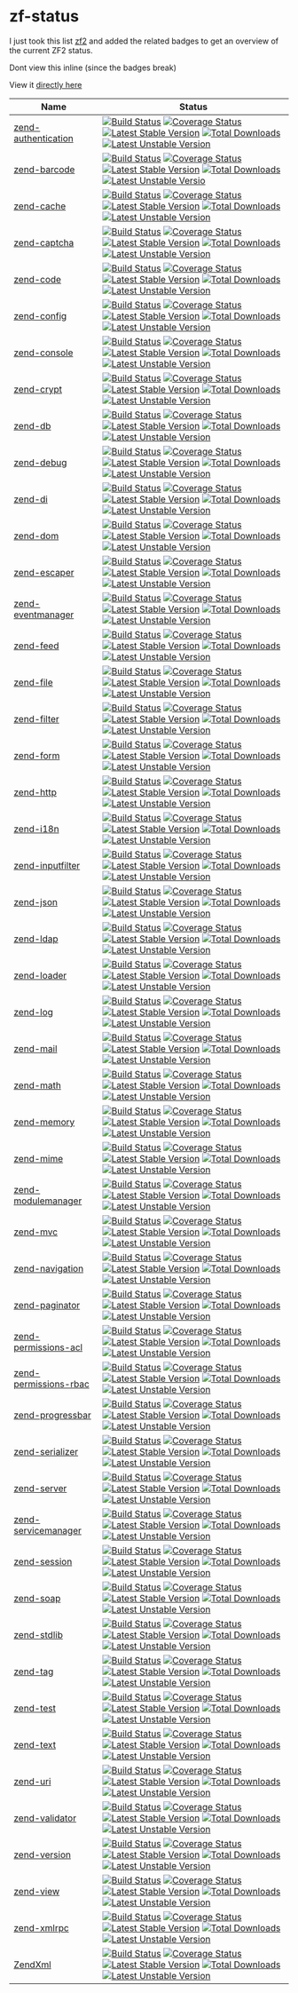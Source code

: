 # zf-status

I just took this list [zf2](https://github.com/zendframework/zf2#components) and added the related badges to get an overview of the current ZF2 status.

Dont view this inline (since the badges break)

View it [directly here](https://github.com/ThaDafinser/zf-status/blob/master/README.md)

| Name | Status          |
| ------------- | ----------- |
| [zend-authentication](https://github.com/zendframework/zend-authentication) | [![Build Status](https://secure.travis-ci.org/zendframework/zend-authentication.svg?branch=master)](https://secure.travis-ci.org/zendframework/zend-authentication) [![Coverage Status](https://coveralls.io/repos/zendframework/zend-authentication/badge.svg?branch=master)](https://coveralls.io/r/zendframework/zend-authentication?branch=master) [![Latest Stable Version](https://poser.pugx.org/zendframework/zend-authentication/v/stable)](https://packagist.org/packages/zendframework/zend-authentication) [![Total Downloads](https://poser.pugx.org/zendframework/zend-authentication/downloads)](https://packagist.org/packages/zendframework/zend-authentication) [![Latest Unstable Version](https://poser.pugx.org/zendframework/zend-authentication/v/unstable)](https://packagist.org/packages/zendframework/zend-authentication) |
| [zend-barcode](https://github.com/zendframework/zend-barcode) | [![Build Status](https://secure.travis-ci.org/zendframework/zend-barcode.svg?branch=master)](https://secure.travis-ci.org/zendframework/zend-barcode) [![Coverage Status](https://coveralls.io/repos/zendframework/zend-barcode/badge.svg?branch=master)](https://coveralls.io/r/zendframework/zend-barcode?branch=master) [![Latest Stable Version](https://poser.pugx.org/zendframework/zend-barcode/v/stable)](https://packagist.org/packages/zendframework/zend-barcode) [![Total Downloads](https://poser.pugx.org/zendframework/zend-barcode/downloads)](https://packagist.org/packages/zendframework/zend-barcode) [![Latest Unstable Versio ](https://poser.pugx.org/zendframework/zend-barcode/v/unstable)](https://packagist.org/packages/zendframework/zend-barcode) |
| [zend-cache](https://github.com/zendframework/zend-cache) | [![Build Status](https://secure.travis-ci.org/zendframework/zend-cache.svg?branch=master)](https://secure.travis-ci.org/zendframework/zend-cache) [![Coverage Status](https://coveralls.io/repos/zendframework/zend-cache/badge.svg?branch=master)](https://coveralls.io/r/zendframework/zend-cache?branch=master) [![Latest Stable Version](https://poser.pugx.org/zendframework/zend-cache/v/stable)](https://packagist.org/packages/zendframework/zend-cache) [![Total Downloads](https://poser.pugx.org/zendframework/zend-cache/downloads)](https://packagist.org/packages/zendframework/zend-cache) [![Latest Unstable Version](https://poser.pugx.org/zendframework/zend-cache/v/unstable)](https://packagist.org/packages/zendframework/zend-cache) |
| [zend-captcha](https://github.com/zendframework/zend-captcha) | [![Build Status](https://secure.travis-ci.org/zendframework/zend-captcha.svg?branch=master)](https://secure.travis-ci.org/zendframework/zend-captcha) [![Coverage Status](https://coveralls.io/repos/zendframework/zend-captcha/badge.svg?branch=master)](https://coveralls.io/r/zendframework/zend-captcha?branch=master) [![Latest Stable Version](https://poser.pugx.org/zendframework/zend-captcha/v/stable)](https://packagist.org/packages/zendframework/zend-captcha) [![Total Downloads](https://poser.pugx.org/zendframework/zend-captcha/downloads)](https://packagist.org/packages/zendframework/zend-captcha) [![Latest Unstable Version](https://poser.pugx.org/zendframework/zend-captcha/v/unstable)](https://packagist.org/packages/zendframework/zend-captcha) |
| [zend-code](https://github.com/zendframework/zend-code) | [![Build Status](https://secure.travis-ci.org/zendframework/zend-code.svg?branch=master)](https://secure.travis-ci.org/zendframework/zend-code) [![Coverage Status](https://coveralls.io/repos/zendframework/zend-code/badge.svg?branch=master)](https://coveralls.io/r/zendframework/zend-code?branch=master) [![Latest Stable Version](https://poser.pugx.org/zendframework/zend-code/v/stable)](https://packagist.org/packages/zendframework/zend-code) [![Total Downloads](https://poser.pugx.org/zendframework/zend-code/downloads)](https://packagist.org/packages/zendframework/zend-code) [![Latest Unstable Version](https://poser.pugx.org/zendframework/zend-code/v/unstable)](https://packagist.org/packages/zendframework/zend-code) |
| [zend-config](https://github.com/zendframework/zend-config) | [![Build Status](https://secure.travis-ci.org/zendframework/zend-config.svg?branch=master)](https://secure.travis-ci.org/zendframework/zend-config) [![Coverage Status](https://coveralls.io/repos/zendframework/zend-config/badge.svg?branch=master)](https://coveralls.io/r/zendframework/zend-config?branch=master) [![Latest Stable Version](https://poser.pugx.org/zendframework/zend-config/v/stable)](https://packagist.org/packages/zendframework/zend-config) [![Total Downloads](https://poser.pugx.org/zendframework/zend-config/downloads)](https://packagist.org/packages/zendframework/zend-config) [![Latest Unstable Version](https://poser.pugx.org/zendframework/zend-config/v/unstable)](https://packagist.org/packages/zendframework/zend-config) |
| [zend-console](https://github.com/zendframework/zend-console) | [![Build Status](https://secure.travis-ci.org/zendframework/zend-console.svg?branch=master)](https://secure.travis-ci.org/zendframework/zend-console) [![Coverage Status](https://coveralls.io/repos/zendframework/zend-console/badge.svg?branch=master)](https://coveralls.io/r/zendframework/zend-console?branch=master) [![Latest Stable Version](https://poser.pugx.org/zendframework/zend-console/v/stable)](https://packagist.org/packages/zendframework/zend-console) [![Total Downloads](https://poser.pugx.org/zendframework/zend-console/downloads)](https://packagist.org/packages/zendframework/zend-console) [![Latest Unstable Version](https://poser.pugx.org/zendframework/zend-console/v/unstable)](https://packagist.org/packages/zendframework/zend-console) |
| [zend-crypt](https://github.com/zendframework/zend-crypt) | [![Build Status](https://secure.travis-ci.org/zendframework/zend-crypt.svg?branch=master)](https://secure.travis-ci.org/zendframework/zend-crypt) [![Coverage Status](https://coveralls.io/repos/zendframework/zend-crypt/badge.svg?branch=master)](https://coveralls.io/r/zendframework/zend-crypt?branch=master) [![Latest Stable Version](https://poser.pugx.org/zendframework/zend-crypt/v/stable)](https://packagist.org/packages/zendframework/zend-crypt) [![Total Downloads](https://poser.pugx.org/zendframework/zend-crypt/downloads)](https://packagist.org/packages/zendframework/zend-crypt) [![Latest Unstable Version](https://poser.pugx.org/zendframework/zend-crypt/v/unstable)](https://packagist.org/packages/zendframework/zend-crypt) |
| [zend-db](https://github.com/zendframework/zend-db) | [![Build Status](https://secure.travis-ci.org/zendframework/zend-db.svg?branch=master)](https://secure.travis-ci.org/zendframework/zend-db) [![Coverage Status](https://coveralls.io/repos/zendframework/zend-db/badge.svg?branch=master)](https://coveralls.io/r/zendframework/zend-db?branch=master) [![Latest Stable Version](https://poser.pugx.org/zendframework/zend-db/v/stable)](https://packagist.org/packages/zendframework/zend-db) [![Total Downloads](https://poser.pugx.org/zendframework/zend-db/downloads)](https://packagist.org/packages/zendframework/zend-db) [![Latest Unstable Version](https://poser.pugx.org/zendframework/zend-db/v/unstable)](https://packagist.org/packages/zendframework/zend-db) |
| [zend-debug](https://github.com/zendframework/zend-debug) | [![Build Status](https://secure.travis-ci.org/zendframework/zend-debug.svg?branch=master)](https://secure.travis-ci.org/zendframework/zend-debug) [![Coverage Status](https://coveralls.io/repos/zendframework/zend-debug/badge.svg?branch=master)](https://coveralls.io/r/zendframework/zend-debug?branch=master) [![Latest Stable Version](https://poser.pugx.org/zendframework/zend-debug/v/stable)](https://packagist.org/packages/zendframework/zend-debug) [![Total Downloads](https://poser.pugx.org/zendframework/zend-debug/downloads)](https://packagist.org/packages/zendframework/zend-debug) [![Latest Unstable Version](https://poser.pugx.org/zendframework/zend-debug/v/unstable)](https://packagist.org/packages/zendframework/zend-debug) |
| [zend-di](https://github.com/zendframework/zend-di) | [![Build Status](https://secure.travis-ci.org/zendframework/zend-di.svg?branch=master)](https://secure.travis-ci.org/zendframework/zend-di) [![Coverage Status](https://coveralls.io/repos/zendframework/zend-di/badge.svg?branch=master)](https://coveralls.io/r/zendframework/zend-di?branch=master) [![Latest Stable Version](https://poser.pugx.org/zendframework/zend-debug/v/stable)](https://packagist.org/packages/zendframework/zend-debug) [![Total Downloads](https://poser.pugx.org/zendframework/zend-debug/downloads)](https://packagist.org/packages/zendframework/zend-debug) [![Latest Unstable Version](https://poser.pugx.org/zendframework/zend-debug/v/unstable)](https://packagist.org/packages/zendframework/zend-debug) |
| [zend-dom](https://github.com/zendframework/zend-dom) | [![Build Status](https://secure.travis-ci.org/zendframework/zend-dom.svg?branch=master)](https://secure.travis-ci.org/zendframework/zend-dom) [![Coverage Status](https://coveralls.io/repos/zendframework/zend-dom/badge.svg?branch=master)](https://coveralls.io/r/zendframework/zend-dom?branch=master) [![Latest Stable Version](https://poser.pugx.org/zendframework/zend-di/v/stable)](https://packagist.org/packages/zendframework/zend-di) [![Total Downloads](https://poser.pugx.org/zendframework/zend-di/downloads)](https://packagist.org/packages/zendframework/zend-di) [![Latest Unstable Version](https://poser.pugx.org/zendframework/zend-di/v/unstable)](https://packagist.org/packages/zendframework/zend-di) |
| [zend-escaper](https://github.com/zendframework/zend-escaper) | [![Build Status](https://secure.travis-ci.org/zendframework/zend-escaper.svg?branch=master)](https://secure.travis-ci.org/zendframework/zend-escaper) [![Coverage Status](https://coveralls.io/repos/zendframework/zend-escaper/badge.svg?branch=master)](https://coveralls.io/r/zendframework/zend-escaper?branch=master) [![Latest Stable Version](https://poser.pugx.org/zendframework/zend-escaper/v/stable)](https://packagist.org/packages/zendframework/zend-escaper) [![Total Downloads](https://poser.pugx.org/zendframework/zend-escaper/downloads)](https://packagist.org/packages/zendframework/zend-escaper) [![Latest Unstable Version](https://poser.pugx.org/zendframework/zend-escaper/v/unstable)](https://packagist.org/packages/zendframework/zend-escaper) |
| [zend-eventmanager](https://github.com/zendframework/zend-eventmanager) | [![Build Status](https://secure.travis-ci.org/zendframework/zend-eventmanager.svg?branch=master)](https://secure.travis-ci.org/zendframework/zend-eventmanager) [![Coverage Status](https://coveralls.io/repos/zendframework/zend-eventmanager/badge.svg?branch=master)](https://coveralls.io/r/zendframework/zend-eventmanager?branch=master) [![Latest Stable Version](https://poser.pugx.org/zendframework/zend-escaper/v/stable)](https://packagist.org/packages/zendframework/zend-escaper) [![Total Downloads](https://poser.pugx.org/zendframework/zend-escaper/downloads)](https://packagist.org/packages/zendframework/zend-escaper) [![Latest Unstable Version](https://poser.pugx.org/zendframework/zend-escaper/v/unstable)](https://packagist.org/packages/zendframework/zend-escaper) |
| [zend-feed](https://github.com/zendframework/zend-feed) | [![Build Status](https://secure.travis-ci.org/zendframework/zend-feed.svg?branch=master)](https://secure.travis-ci.org/zendframework/zend-feed) [![Coverage Status](https://coveralls.io/repos/zendframework/zend-feed/badge.svg?branch=master)](https://coveralls.io/r/zendframework/zend-feed?branch=master) [![Latest Stable Version](https://poser.pugx.org/zendframework/zend-feed/v/stable)](https://packagist.org/packages/zendframework/zend-feed) [![Total Downloads](https://poser.pugx.org/zendframework/zend-feed/downloads)](https://packagist.org/packages/zendframework/zend-feed) [![Latest Unstable Version](https://poser.pugx.org/zendframework/zend-feed/v/unstable)](https://packagist.org/packages/zendframework/zend-feed) |
| [zend-file](https://github.com/zendframework/zend-file) | [![Build Status](https://secure.travis-ci.org/zendframework/zend-file.svg?branch=master)](https://secure.travis-ci.org/zendframework/zend-file) [![Coverage Status](https://coveralls.io/repos/zendframework/zend-file/badge.svg?branch=master)](https://coveralls.io/r/zendframework/zend-file?branch=master) [![Latest Stable Version](https://poser.pugx.org/zendframework/zend-file/v/stable)](https://packagist.org/packages/zendframework/zend-file) [![Total Downloads](https://poser.pugx.org/zendframework/zend-file/downloads)](https://packagist.org/packages/zendframework/zend-file) [![Latest Unstable Version](https://poser.pugx.org/zendframework/zend-file/v/unstable)](https://packagist.org/packages/zendframework/zend-file) |
| [zend-filter](https://github.com/zendframework/zend-filter) | [![Build Status](https://secure.travis-ci.org/zendframework/zend-filter.svg?branch=master)](https://secure.travis-ci.org/zendframework/zend-filter) [![Coverage Status](https://coveralls.io/repos/zendframework/zend-filter/badge.svg?branch=master)](https://coveralls.io/r/zendframework/zend-filter?branch=master) [![Latest Stable Version](https://poser.pugx.org/zendframework/zend-filter/v/stable)](https://packagist.org/packages/zendframework/zend-filter) [![Total Downloads](https://poser.pugx.org/zendframework/zend-filter/downloads)](https://packagist.org/packages/zendframework/zend-filter) [![Latest Unstable Version](https://poser.pugx.org/zendframework/zend-filter/v/unstable)](https://packagist.org/packages/zendframework/zend-filter) |
| [zend-form](https://github.com/zendframework/zend-form) | [![Build Status](https://secure.travis-ci.org/zendframework/zend-form.svg?branch=master)](https://secure.travis-ci.org/zendframework/zend-form) [![Coverage Status](https://coveralls.io/repos/zendframework/zend-form/badge.svg?branch=master)](https://coveralls.io/r/zendframework/zend-form?branch=master) [![Latest Stable Version](https://poser.pugx.org/zendframework/zend-filter/v/stable)](https://packagist.org/packages/zendframework/zend-filter) [![Total Downloads](https://poser.pugx.org/zendframework/zend-filter/downloads)](https://packagist.org/packages/zendframework/zend-filter) [![Latest Unstable Version](https://poser.pugx.org/zendframework/zend-filter/v/unstable)](https://packagist.org/packages/zendframework/zend-filter) |
| [zend-http](https://github.com/zendframework/zend-http) | [![Build Status](https://secure.travis-ci.org/zendframework/zend-http.svg?branch=master)](https://secure.travis-ci.org/zendframework/zend-http) [![Coverage Status](https://coveralls.io/repos/zendframework/zend-http/badge.svg?branch=master)](https://coveralls.io/r/zendframework/zend-http?branch=master) [![Latest Stable Version](https://poser.pugx.org/zendframework/zend-http/v/stable)](https://packagist.org/packages/zendframework/zend-http) [![Total Downloads](https://poser.pugx.org/zendframework/zend-http/downloads)](https://packagist.org/packages/zendframework/zend-http) [![Latest Unstable Version](https://poser.pugx.org/zendframework/zend-http/v/unstable)](https://packagist.org/packages/zendframework/zend-http) |
| [zend-i18n](https://github.com/zendframework/zend-i18n) | [![Build Status](https://secure.travis-ci.org/zendframework/zend-i18n.svg?branch=master)](https://secure.travis-ci.org/zendframework/zend-i18n) [![Coverage Status](https://coveralls.io/repos/zendframework/zend-i18n/badge.svg?branch=master)](https://coveralls.io/r/zendframework/zend-i18n?branch=master) [![Latest Stable Version](https://poser.pugx.org/zendframework/zend-i18n/v/stable)](https://packagist.org/packages/zendframework/zend-i18n) [![Total Downloads](https://poser.pugx.org/zendframework/zend-i18n/downloads)](https://packagist.org/packages/zendframework/zend-i18n) [![Latest Unstable Version](https://poser.pugx.org/zendframework/zend-i18n/v/unstable)](https://packagist.org/packages/zendframework/zend-i18n) |
| [zend-inputfilter](https://github.com/zendframework/zend-inputfilter) | [![Build Status](https://secure.travis-ci.org/zendframework/zend-inputfilter.svg?branch=master)](https://secure.travis-ci.org/zendframework/zend-inputfilter) [![Coverage Status](https://coveralls.io/repos/zendframework/zend-inputfilter/badge.svg?branch=master)](https://coveralls.io/r/zendframework/zend-inputfilter?branch=master) [![Latest Stable Version](https://poser.pugx.org/zendframework/zend-inputfilter/v/stable)](https://packagist.org/packages/zendframework/zend-inputfilter) [![Total Downloads](https://poser.pugx.org/zendframework/zend-inputfilter/downloads)](https://packagist.org/packages/zendframework/zend-inputfilter) [![Latest Unstable Version](https://poser.pugx.org/zendframework/zend-inputfilter/v/unstable)](https://packagist.org/packages/zendframework/zend-inputfilter) |
| [zend-json](https://github.com/zendframework/zend-json) | [![Build Status](https://secure.travis-ci.org/zendframework/zend-json.svg?branch=master)](https://secure.travis-ci.org/zendframework/zend-json) [![Coverage Status](https://coveralls.io/repos/zendframework/zend-json/badge.svg?branch=master)](https://coveralls.io/r/zendframework/zend-json?branch=master) [![Latest Stable Version](https://poser.pugx.org/zendframework/zend-json/v/stable)](https://packagist.org/packages/zendframework/zend-json) [![Total Downloads](https://poser.pugx.org/zendframework/zend-json/downloads)](https://packagist.org/packages/zendframework/zend-json) [![Latest Unstable Version](https://poser.pugx.org/zendframework/zend-json/v/unstable)](https://packagist.org/packages/zendframework/zend-json) |
| [zend-ldap](https://github.com/zendframework/zend-ldap) | [![Build Status](https://secure.travis-ci.org/zendframework/zend-ldap.svg?branch=master)](https://secure.travis-ci.org/zendframework/zend-ldap) [![Coverage Status](https://coveralls.io/repos/zendframework/zend-ldap/badge.svg?branch=master)](https://coveralls.io/r/zendframework/zend-ldap?branch=master) [![Latest Stable Version](https://poser.pugx.org/zendframework/zend-ldap/v/stable)](https://packagist.org/packages/zendframework/zend-ldap) [![Total Downloads](https://poser.pugx.org/zendframework/zend-ldap/downloads)](https://packagist.org/packages/zendframework/zend-ldap) [![Latest Unstable Version](https://poser.pugx.org/zendframework/zend-ldap/v/unstable)](https://packagist.org/packages/zendframework/zend-ldap) |
| [zend-loader](https://github.com/zendframework/zend-loader) | [![Build Status](https://secure.travis-ci.org/zendframework/zend-loader.svg?branch=master)](https://secure.travis-ci.org/zendframework/zend-loader) [![Coverage Status](https://coveralls.io/repos/zendframework/zend-loader/badge.svg?branch=master)](https://coveralls.io/r/zendframework/zend-loader?branch=master) [![Latest Stable Version](https://poser.pugx.org/zendframework/zend-loader/v/stable)](https://packagist.org/packages/zendframework/zend-loader) [![Total Downloads](https://poser.pugx.org/zendframework/zend-loader/downloads)](https://packagist.org/packages/zendframework/zend-loader) [![Latest Unstable Version](https://poser.pugx.org/zendframework/zend-loader/v/unstable)](https://packagist.org/packages/zendframework/zend-loader) |
| [zend-log](https://github.com/zendframework/zend-log) | [![Build Status](https://secure.travis-ci.org/zendframework/zend-log.svg?branch=master)](https://secure.travis-ci.org/zendframework/zend-log) [![Coverage Status](https://coveralls.io/repos/zendframework/zend-log/badge.svg?branch=master)](https://coveralls.io/r/zendframework/zend-log?branch=master) [![Latest Stable Version](https://poser.pugx.org/zendframework/zend-log/v/stable)](https://packagist.org/packages/zendframework/zend-log) [![Total Downloads](https://poser.pugx.org/zendframework/zend-log/downloads)](https://packagist.org/packages/zendframework/zend-log) [![Latest Unstable Version](https://poser.pugx.org/zendframework/zend-log/v/unstable)](https://packagist.org/packages/zendframework/zend-log) |
| [zend-mail](https://github.com/zendframework/zend-mail) | [![Build Status](https://secure.travis-ci.org/zendframework/zend-mail.svg?branch=master)](https://secure.travis-ci.org/zendframework/zend-mail) [![Coverage Status](https://coveralls.io/repos/zendframework/zend-mail/badge.svg?branch=master)](https://coveralls.io/r/zendframework/zend-mail?branch=master) [![Latest Stable Version](https://poser.pugx.org/zendframework/zend-mail/v/stable)](https://packagist.org/packages/zendframework/zend-mail) [![Total Downloads](https://poser.pugx.org/zendframework/zend-mail/downloads)](https://packagist.org/packages/zendframework/zend-mail) [![Latest Unstable Version](https://poser.pugx.org/zendframework/zend-mail/v/unstable)](https://packagist.org/packages/zendframework/zend-mail) |
| [zend-math](https://github.com/zendframework/zend-math) | [![Build Status](https://secure.travis-ci.org/zendframework/zend-math.svg?branch=master)](https://secure.travis-ci.org/zendframework/zend-math) [![Coverage Status](https://coveralls.io/repos/zendframework/zend-math/badge.svg?branch=master)](https://coveralls.io/r/zendframework/zend-math?branch=master) [![Latest Stable Version](https://poser.pugx.org/zendframework/zend-math/v/stable)](https://packagist.org/packages/zendframework/zend-math) [![Total Downloads](https://poser.pugx.org/zendframework/zend-math/downloads)](https://packagist.org/packages/zendframework/zend-math) [![Latest Unstable Version](https://poser.pugx.org/zendframework/zend-math/v/unstable)](https://packagist.org/packages/zendframework/zend-math) |
| [zend-memory](https://github.com/zendframework/zend-memory) | [![Build Status](https://secure.travis-ci.org/zendframework/zend-memory.svg?branch=master)](https://secure.travis-ci.org/zendframework/zend-memory) [![Coverage Status](https://coveralls.io/repos/zendframework/zend-memory/badge.svg?branch=master)](https://coveralls.io/r/zendframework/zend-memory?branch=master) [![Latest Stable Version](https://poser.pugx.org/zendframework/zend-memory/v/stable)](https://packagist.org/packages/zendframework/zend-memory) [![Total Downloads](https://poser.pugx.org/zendframework/zend-memory/downloads)](https://packagist.org/packages/zendframework/zend-memory) [![Latest Unstable Version](https://poser.pugx.org/zendframework/zend-memory/v/unstable)](https://packagist.org/packages/zendframework/zend-memory) |
| [zend-mime](https://github.com/zendframework/zend-mime) | [![Build Status](https://secure.travis-ci.org/zendframework/zend-mime.svg?branch=master)](https://secure.travis-ci.org/zendframework/zend-mime) [![Coverage Status](https://coveralls.io/repos/zendframework/zend-mime/badge.svg?branch=master)](https://coveralls.io/r/zendframework/zend-mime?branch=master) [![Latest Stable Version](https://poser.pugx.org/zendframework/zend-mime/v/stable)](https://packagist.org/packages/zendframework/zend-mime) [![Total Downloads](https://poser.pugx.org/zendframework/zend-mime/downloads)](https://packagist.org/packages/zendframework/zend-mime) [![Latest Unstable Version](https://poser.pugx.org/zendframework/zend-mime/v/unstable)](https://packagist.org/packages/zendframework/zend-mime) |
| [zend-modulemanager](https://github.com/zendframework/zend-modulemanager) | [![Build Status](https://secure.travis-ci.org/zendframework/zend-modulemanager.svg?branch=master)](https://secure.travis-ci.org/zendframework/zend-modulemanager) [![Coverage Status](https://coveralls.io/repos/zendframework/zend-modulemanager/badge.svg?branch=master)](https://coveralls.io/r/zendframework/zend-modulemanager?branch=master) [![Latest Stable Version](https://poser.pugx.org/zendframework/zend-modulemanager/v/stable)](https://packagist.org/packages/zendframework/zend-modulemanager) [![Total Downloads](https://poser.pugx.org/zendframework/zend-modulemanager/downloads)](https://packagist.org/packages/zendframework/zend-modulemanager) [![Latest Unstable Version](https://poser.pugx.org/zendframework/zend-modulemanager/v/unstable)](https://packagist.org/packages/zendframework/zend-modulemanager) |
| [zend-mvc](https://github.com/zendframework/zend-mvc) | [![Build Status](https://secure.travis-ci.org/zendframework/zend-mvc.svg?branch=master)](https://secure.travis-ci.org/zendframework/zend-mvc) [![Coverage Status](https://coveralls.io/repos/zendframework/zend-mvc/badge.svg?branch=master)](https://coveralls.io/r/zendframework/zend-mvc?branch=master) [![Latest Stable Version](https://poser.pugx.org/zendframework/zend-mvc/v/stable)](https://packagist.org/packages/zendframework/zend-mvc) [![Total Downloads](https://poser.pugx.org/zendframework/zend-mvc/downloads)](https://packagist.org/packages/zendframework/zend-mvc) [![Latest Unstable Version](https://poser.pugx.org/zendframework/zend-mvc/v/unstable)](https://packagist.org/packages/zendframework/zend-mvc) |
| [zend-navigation](https://github.com/zendframework/zend-navigation) | [![Build Status](https://secure.travis-ci.org/zendframework/zend-navigation.svg?branch=master)](https://secure.travis-ci.org/zendframework/zend-navigation) [![Coverage Status](https://coveralls.io/repos/zendframework/zend-navigation/badge.svg?branch=master)](https://coveralls.io/r/zendframework/zend-navigation?branch=master) [![Latest Stable Version](https://poser.pugx.org/zendframework/zend-navigation/v/stable)](https://packagist.org/packages/zendframework/zend-navigation) [![Total Downloads](https://poser.pugx.org/zendframework/zend-navigation/downloads)](https://packagist.org/packages/zendframework/zend-navigation) [![Latest Unstable Version](https://poser.pugx.org/zendframework/zend-navigation/v/unstable)](https://packagist.org/packages/zendframework/zend-navigation) |
| [zend-paginator](https://github.com/zendframework/zend-paginator) | [![Build Status](https://secure.travis-ci.org/zendframework/zend-paginator.svg?branch=master)](https://secure.travis-ci.org/zendframework/zend-paginator) [![Coverage Status](https://coveralls.io/repos/zendframework/zend-paginator/badge.svg?branch=master)](https://coveralls.io/r/zendframework/zend-paginator?branch=master) [![Latest Stable Version](https://poser.pugx.org/zendframework/zend-paginator/v/stable)](https://packagist.org/packages/zendframework/zend-paginator) [![Total Downloads](https://poser.pugx.org/zendframework/zend-paginator/downloads)](https://packagist.org/packages/zendframework/zend-paginator) [![Latest Unstable Version](https://poser.pugx.org/zendframework/zend-paginator/v/unstable)](https://packagist.org/packages/zendframework/zend-paginator) |
| [zend-permissions-acl](https://github.com/zendframework/zend-permissions-acl) | [![Build Status](https://secure.travis-ci.org/zendframework/zend-permissions-acl.svg?branch=master)](https://secure.travis-ci.org/zendframework/zend-permissions-acl) [![Coverage Status](https://coveralls.io/repos/zendframework/zend-permissions-acl/badge.svg?branch=master)](https://coveralls.io/r/zendframework/zend-permissions-acl?branch=master) [![Latest Stable Version](https://poser.pugx.org/zendframework/zend-permissions-acl/v/stable)](https://packagist.org/packages/zendframework/zend-permissions-acl) [![Total Downloads](https://poser.pugx.org/zendframework/zend-permissions-acl/downloads)](https://packagist.org/packages/zendframework/zend-permissions-acl) [![Latest Unstable Version](https://poser.pugx.org/zendframework/zend-permissions-acl/v/unstable)](https://packagist.org/packages/zendframework/zend-permissions-acl) |
| [zend-permissions-rbac](https://github.com/zendframework/zend-permissions-rbac) | [![Build Status](https://secure.travis-ci.org/zendframework/zend-permissions-rbac.svg?branch=master)](https://secure.travis-ci.org/zendframework/zend-permissions-rbac) [![Coverage Status](https://coveralls.io/repos/zendframework/zend-permissions-rbac/badge.svg?branch=master)](https://coveralls.io/r/zendframework/zend-permissions-rbac?branch=master) [![Latest Stable Version](https://poser.pugx.org/zendframework/zend-permissions-rbac/v/stable)](https://packagist.org/packages/zendframework/zend-permissions-rbac) [![Total Downloads](https://poser.pugx.org/zendframework/zend-permissions-rbac/downloads)](https://packagist.org/packages/zendframework/zend-permissions-rbac) [![Latest Unstable Version](https://poser.pugx.org/zendframework/zend-permissions-rbac/v/unstable)](https://packagist.org/packages/zendframework/zend-permissions-rbac) |
| [zend-progressbar](https://github.com/zendframework/zend-progressbar) | [![Build Status](https://secure.travis-ci.org/zendframework/zend-progressbar.svg?branch=master)](https://secure.travis-ci.org/zendframework/zend-progressbar) [![Coverage Status](https://coveralls.io/repos/zendframework/zend-progressbar/badge.svg?branch=master)](https://coveralls.io/r/zendframework/zend-progressbar?branch=master) [![Latest Stable Version](https://poser.pugx.org/zendframework/zend-progressbar/v/stable)](https://packagist.org/packages/zendframework/zend-progressbar) [![Total Downloads](https://poser.pugx.org/zendframework/zend-progressbar/downloads)](https://packagist.org/packages/zendframework/zend-progressbar) [![Latest Unstable Version](https://poser.pugx.org/zendframework/zend-progressbar/v/unstable)](https://packagist.org/packages/zendframework/zend-progressbar) |
| [zend-serializer](https://github.com/zendframework/zend-serializer) | [![Build Status](https://secure.travis-ci.org/zendframework/zend-serializer.svg?branch=master)](https://secure.travis-ci.org/zendframework/zend-serializer) [![Coverage Status](https://coveralls.io/repos/zendframework/zend-serializer/badge.svg?branch=master)](https://coveralls.io/r/zendframework/zend-serializer?branch=master) [![Latest Stable Version](https://poser.pugx.org/zendframework/zend-serializer/v/stable)](https://packagist.org/packages/zendframework/zend-serializer) [![Total Downloads](https://poser.pugx.org/zendframework/zend-serializer/downloads)](https://packagist.org/packages/zendframework/zend-serializer) [![Latest Unstable Version](https://poser.pugx.org/zendframework/zend-serializer/v/unstable)](https://packagist.org/packages/zendframework/zend-serializer) |
| [zend-server](https://github.com/zendframework/zend-server) | [![Build Status](https://secure.travis-ci.org/zendframework/zend-server.svg?branch=master)](https://secure.travis-ci.org/zendframework/zend-server) [![Coverage Status](https://coveralls.io/repos/zendframework/zend-server/badge.svg?branch=master)](https://coveralls.io/r/zendframework/zend-server?branch=master) [![Latest Stable Version](https://poser.pugx.org/zendframework/zend-server/v/stable)](https://packagist.org/packages/zendframework/zend-server) [![Total Downloads](https://poser.pugx.org/zendframework/zend-server/downloads)](https://packagist.org/packages/zendframework/zend-server) [![Latest Unstable Version](https://poser.pugx.org/zendframework/zend-server/v/unstable)](https://packagist.org/packages/zendframework/zend-server) |
| [zend-servicemanager](https://github.com/zendframework/zend-servicemanager) | [![Build Status](https://secure.travis-ci.org/zendframework/zend-servicemanager.svg?branch=master)](https://secure.travis-ci.org/zendframework/zend-servicemanager) [![Coverage Status](https://coveralls.io/repos/zendframework/zend-servicemanager/badge.svg?branch=master)](https://coveralls.io/r/zendframework/zend-servicemanager?branch=master) [![Latest Stable Version](https://poser.pugx.org/zendframework/zend-servicemanager/v/stable)](https://packagist.org/packages/zendframework/zend-servicemanager) [![Total Downloads](https://poser.pugx.org/zendframework/zend-servicemanager/downloads)](https://packagist.org/packages/zendframework/zend-servicemanager) [![Latest Unstable Version](https://poser.pugx.org/zendframework/zend-servicemanager/v/unstable)](https://packagist.org/packages/zendframework/zend-servicemanager) |
| [zend-session](https://github.com/zendframework/zend-session) | [![Build Status](https://secure.travis-ci.org/zendframework/zend-session.svg?branch=master)](https://secure.travis-ci.org/zendframework/zend-session) [![Coverage Status](https://coveralls.io/repos/zendframework/zend-session/badge.svg?branch=master)](https://coveralls.io/r/zendframework/zend-session?branch=master) [![Latest Stable Version](https://poser.pugx.org/zendframework/zend-session/v/stable)](https://packagist.org/packages/zendframework/zend-session) [![Total Downloads](https://poser.pugx.org/zendframework/zend-session/downloads)](https://packagist.org/packages/zendframework/zend-session) [![Latest Unstable Version](https://poser.pugx.org/zendframework/zend-session/v/unstable)](https://packagist.org/packages/zendframework/zend-session) |
| [zend-soap](https://github.com/zendframework/zend-soap) | [![Build Status](https://secure.travis-ci.org/zendframework/zend-soap.svg?branch=master)](https://secure.travis-ci.org/zendframework/zend-soap) [![Coverage Status](https://coveralls.io/repos/zendframework/zend-soap/badge.svg?branch=master)](https://coveralls.io/r/zendframework/zend-soap?branch=master) [![Latest Stable Version](https://poser.pugx.org/zendframework/zend-soap/v/stable)](https://packagist.org/packages/zendframework/zend-soap) [![Total Downloads](https://poser.pugx.org/zendframework/zend-soap/downloads)](https://packagist.org/packages/zendframework/zend-soap) [![Latest Unstable Version](https://poser.pugx.org/zendframework/zend-soap/v/unstable)](https://packagist.org/packages/zendframework/zend-soap) |
| [zend-stdlib](https://github.com/zendframework/zend-stdlib) | [![Build Status](https://secure.travis-ci.org/zendframework/zend-stdlib.svg?branch=master)](https://secure.travis-ci.org/zendframework/zend-stdlib) [![Coverage Status](https://coveralls.io/repos/zendframework/zend-stdlib/badge.svg?branch=master)](https://coveralls.io/r/zendframework/zend-stdlib?branch=master) [![Latest Stable Version](https://poser.pugx.org/zendframework/zend-stdlib/v/stable)](https://packagist.org/packages/zendframework/zend-stdlib) [![Total Downloads](https://poser.pugx.org/zendframework/zend-stdlib/downloads)](https://packagist.org/packages/zendframework/zend-stdlib) [![Latest Unstable Version](https://poser.pugx.org/zendframework/zend-stdlib/v/unstable)](https://packagist.org/packages/zendframework/zend-stdlib) |
| [zend-tag](https://github.com/zendframework/zend-tag) | [![Build Status](https://secure.travis-ci.org/zendframework/zend-tag.svg?branch=master)](https://secure.travis-ci.org/zendframework/zend-tag) [![Coverage Status](https://coveralls.io/repos/zendframework/zend-tag/badge.svg?branch=master)](https://coveralls.io/r/zendframework/zend-tag?branch=master) [![Latest Stable Version](https://poser.pugx.org/zendframework/zend-tag/v/stable)](https://packagist.org/packages/zendframework/zend-tag) [![Total Downloads](https://poser.pugx.org/zendframework/zend-tag/downloads)](https://packagist.org/packages/zendframework/zend-tag) [![Latest Unstable Version](https://poser.pugx.org/zendframework/zend-tag/v/unstable)](https://packagist.org/packages/zendframework/zend-tag) |
| [zend-test](https://github.com/zendframework/zend-test) | [![Build Status](https://secure.travis-ci.org/zendframework/zend-test.svg?branch=master)](https://secure.travis-ci.org/zendframework/zend-test) [![Coverage Status](https://coveralls.io/repos/zendframework/zend-test/badge.svg?branch=master)](https://coveralls.io/r/zendframework/zend-test?branch=master) [![Latest Stable Version](https://poser.pugx.org/zendframework/zend-test/v/stable)](https://packagist.org/packages/zendframework/zend-test) [![Total Downloads](https://poser.pugx.org/zendframework/zend-test/downloads)](https://packagist.org/packages/zendframework/zend-test) [![Latest Unstable Version](https://poser.pugx.org/zendframework/zend-test/v/unstable)](https://packagist.org/packages/zendframework/zend-test) |
| [zend-text](https://github.com/zendframework/zend-text) | [![Build Status](https://secure.travis-ci.org/zendframework/zend-text.svg?branch=master)](https://secure.travis-ci.org/zendframework/zend-text) [![Coverage Status](https://coveralls.io/repos/zendframework/zend-text/badge.svg?branch=master)](https://coveralls.io/r/zendframework/zend-text?branch=master) [![Latest Stable Version](https://poser.pugx.org/zendframework/zend-text/v/stable)](https://packagist.org/packages/zendframework/zend-text) [![Total Downloads](https://poser.pugx.org/zendframework/zend-text/downloads)](https://packagist.org/packages/zendframework/zend-text) [![Latest Unstable Version](https://poser.pugx.org/zendframework/zend-text/v/unstable)](https://packagist.org/packages/zendframework/zend-text) |
| [zend-uri](https://github.com/zendframework/zend-uri) | [![Build Status](https://secure.travis-ci.org/zendframework/zend-uri.svg?branch=master)](https://secure.travis-ci.org/zendframework/zend-uri) [![Coverage Status](https://coveralls.io/repos/zendframework/zend-uri/badge.svg?branch=master)](https://coveralls.io/r/zendframework/zend-uri?branch=master) [![Latest Stable Version](https://poser.pugx.org/zendframework/zend-uri/v/stable)](https://packagist.org/packages/zendframework/zend-uri) [![Total Downloads](https://poser.pugx.org/zendframework/zend-uri/downloads)](https://packagist.org/packages/zendframework/zend-uri) [![Latest Unstable Version](https://poser.pugx.org/zendframework/zend-uri/v/unstable)](https://packagist.org/packages/zendframework/zend-uri) |
| [zend-validator](https://github.com/zendframework/zend-validator) | [![Build Status](https://secure.travis-ci.org/zendframework/zend-validator.svg?branch=master)](https://secure.travis-ci.org/zendframework/zend-validator) [![Coverage Status](https://coveralls.io/repos/zendframework/zend-validator/badge.svg?branch=master)](https://coveralls.io/r/zendframework/zend-validator?branch=master) [![Latest Stable Version](https://poser.pugx.org/zendframework/zend-validator/v/stable)](https://packagist.org/packages/zendframework/zend-validator) [![Total Downloads](https://poser.pugx.org/zendframework/zend-validator/downloads)](https://packagist.org/packages/zendframework/zend-validator) [![Latest Unstable Version](https://poser.pugx.org/zendframework/zend-validator/v/unstable)](https://packagist.org/packages/zendframework/zend-validator) |
| [zend-version](https://github.com/zendframework/zend-version) | [![Build Status](https://secure.travis-ci.org/zendframework/zend-version.svg?branch=master)](https://secure.travis-ci.org/zendframework/zend-version) [![Coverage Status](https://coveralls.io/repos/zendframework/zend-version/badge.svg?branch=master)](https://coveralls.io/r/zendframework/zend-version?branch=master) [![Latest Stable Version](https://poser.pugx.org/zendframework/zend-version/v/stable)](https://packagist.org/packages/zendframework/zend-version) [![Total Downloads](https://poser.pugx.org/zendframework/zend-version/downloads)](https://packagist.org/packages/zendframework/zend-version) [![Latest Unstable Version](https://poser.pugx.org/zendframework/zend-version/v/unstable)](https://packagist.org/packages/zendframework/zend-version) |
| [zend-view](https://github.com/zendframework/zend-view) | [![Build Status](https://secure.travis-ci.org/zendframework/zend-view.svg?branch=master)](https://secure.travis-ci.org/zendframework/zend-view) [![Coverage Status](https://coveralls.io/repos/zendframework/zend-view/badge.svg?branch=master)](https://coveralls.io/r/zendframework/zend-view?branch=master) [![Latest Stable Version](https://poser.pugx.org/zendframework/zend-view/v/stable)](https://packagist.org/packages/zendframework/zend-view) [![Total Downloads](https://poser.pugx.org/zendframework/zend-view/downloads)](https://packagist.org/packages/zendframework/zend-view) [![Latest Unstable Version](https://poser.pugx.org/zendframework/zend-view/v/unstable)](https://packagist.org/packages/zendframework/zend-view) |
| [zend-xmlrpc](https://github.com/zendframework/zend-xmlrpc) | [![Build Status](https://secure.travis-ci.org/zendframework/zend-xmlrpc.svg?branch=master)](https://secure.travis-ci.org/zendframework/zend-xmlrpc) [![Coverage Status](https://coveralls.io/repos/zendframework/zend-xmlrpc/badge.svg?branch=master)](https://coveralls.io/r/zendframework/zend-xmlrpc?branch=master) [![Latest Stable Version](https://poser.pugx.org/zendframework/zend-xmlrpc/v/stable)](https://packagist.org/packages/zendframework/zend-xmlrpc) [![Total Downloads](https://poser.pugx.org/zendframework/zend-xmlrpc/downloads)](https://packagist.org/packages/zendframework/zend-xmlrpc) [![Latest Unstable Version](https://poser.pugx.org/zendframework/zend-xmlrpc/v/unstable)](https://packagist.org/packages/zendframework/zend-xmlrpc) |
| [ZendXml](https://github.com/zendframework/ZendXml) | [![Build Status](https://secure.travis-ci.org/zendframework/ZendXml.svg?branch=master)](https://secure.travis-ci.org/zendframework/ZendXml) [![Coverage Status](https://coveralls.io/repos/zendframework/ZendXml/badge.svg?branch=master)](https://coveralls.io/r/zendframework/ZendXml?branch=master) [![Latest Stable Version](https://poser.pugx.org/zendframework/zendxml/v/stable)](https://packagist.org/packages/zendframework/zendxml) [![Total Downloads](https://poser.pugx.org/zendframework/zendxml/downloads)](https://packagist.org/packages/zendframework/zendxml) [![Latest Unstable Version](https://poser.pugx.org/zendframework/zendxml/v/unstable)](https://packagist.org/packages/zendframework/zendxml) |
